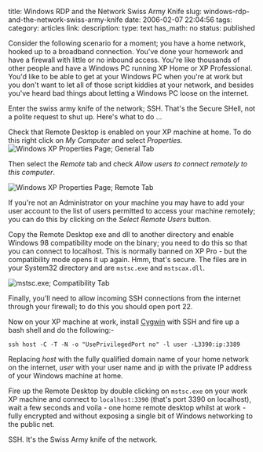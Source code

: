 title: Windows RDP and the Network Swiss Army Knife
slug: windows-rdp-and-the-network-swiss-army-knife
date: 2006-02-07 22:04:56
tags: 
category: articles
link: 
description: 
type: text
has_math: no
status: published

Consider the following scenario for a moment; you have a home network, hooked up to a broadband connection. You've done your homework and have a firewall with little or no inbound access. You're like thousands of other people and have a Windows PC running XP Home or XP Professional. You'd like to be able to get at your Windows PC when you're at work but you don't want to let all of those script kiddies at your network, and besides you've heard bad things about letting a Windows PC loose on the internet.

Enter the swiss army knife of the network; SSH. That's the Secure SHell, not a polite request to shut up. Here's what to do ...

<!-- TEASER_END -->

Check that Remote Desktop is enabled on your XP machine at home. To do this right click on *My Computer* and select *Properties.*
![Windows XP Properties Page; General Tab](/wp-content/uploads/2006/02/General.jpg "Windows XP Properties Page; General Tab")

Then select the *Remote* tab and check *Allow users to connect remotely to this computer*.

![Windows XP Properties Page; Remote Tab](/wp-content/uploads/2006/02/Remote.jpg)

If you're not an Administrator on your machine you may have to add your user account to the list of users permitted to access your machine remotely; you can do this by clicking on the *Select Remote Users* button.

Copy the Remote Desktop exe and dll to another directory and enable Windows 98 compatibility mode on the binary; you need to do this so that you can connect to localhost. This is normally banned on XP Pro - but the compatibility mode opens it up again. Hmm, that's secure. The files are in your System32 directory and are `mstsc.exe` and `mstscax.dll`.

![mstsc.exe; Compatibility Tab](/wp-content/uploads/2006/02/Compatibility.jpg)

Finally, you'll need to allow incoming SSH connections from the internet through your firewall; to do this you should open port 22.

Now on your XP machine at work, install [Cygwin](http://www.cygwin.com "Cygwin Home Page") with SSH and fire up a bash shell and do the following:-



```
ssh host -C -T -N -o "UsePrivilegedPort no" -l user -L3390:ip:3389
```

Replacing *host* with the fully qualified domain name of your home network on the internet, *user* with your user name and *ip* with the private IP address of your Windows machine at home.

Fire up the Remote Desktop by double clicking on `mstsc.exe` on your work XP machine and connect to `localhost:3390` (that's port 3390 on localhost), wait a few seconds and voila - one home remote desktop whilst at work - fully encrypted and without exposing a single bit of Windows networking to the public net.

SSH. It's the Swiss Army knife of the network.

